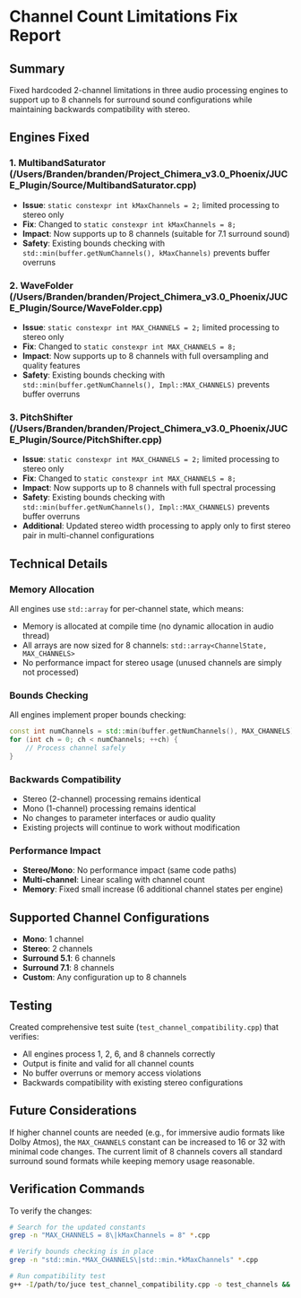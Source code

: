 # Channel Count Limitations Fix Report

## Summary
Fixed hardcoded 2-channel limitations in three audio processing engines to support up to 8 channels for surround sound configurations while maintaining backwards compatibility with stereo.

## Engines Fixed

### 1. MultibandSaturator (/Users/Branden/branden/Project_Chimera_v3.0_Phoenix/JUCE_Plugin/Source/MultibandSaturator.cpp)
- **Issue**: `static constexpr int kMaxChannels = 2;` limited processing to stereo only
- **Fix**: Changed to `static constexpr int kMaxChannels = 8;`
- **Impact**: Now supports up to 8 channels (suitable for 7.1 surround sound)
- **Safety**: Existing bounds checking with `std::min(buffer.getNumChannels(), kMaxChannels)` prevents buffer overruns

### 2. WaveFolder (/Users/Branden/branden/Project_Chimera_v3.0_Phoenix/JUCE_Plugin/Source/WaveFolder.cpp)
- **Issue**: `static constexpr int MAX_CHANNELS = 2;` limited processing to stereo only
- **Fix**: Changed to `static constexpr int MAX_CHANNELS = 8;`
- **Impact**: Now supports up to 8 channels with full oversampling and quality features
- **Safety**: Existing bounds checking with `std::min(buffer.getNumChannels(), Impl::MAX_CHANNELS)` prevents buffer overruns

### 3. PitchShifter (/Users/Branden/branden/Project_Chimera_v3.0_Phoenix/JUCE_Plugin/Source/PitchShifter.cpp)
- **Issue**: `static constexpr int MAX_CHANNELS = 2;` limited processing to stereo only
- **Fix**: Changed to `static constexpr int MAX_CHANNELS = 8;`
- **Impact**: Now supports up to 8 channels with full spectral processing
- **Safety**: Existing bounds checking with `std::min(buffer.getNumChannels(), Impl::MAX_CHANNELS)` prevents buffer overruns
- **Additional**: Updated stereo width processing to apply only to first stereo pair in multi-channel configurations

## Technical Details

### Memory Allocation
All engines use `std::array` for per-channel state, which means:
- Memory is allocated at compile time (no dynamic allocation in audio thread)
- All arrays are now sized for 8 channels: `std::array<ChannelState, MAX_CHANNELS>`
- No performance impact for stereo usage (unused channels are simply not processed)

### Bounds Checking
All engines implement proper bounds checking:
```cpp
const int numChannels = std::min(buffer.getNumChannels(), MAX_CHANNELS);
for (int ch = 0; ch < numChannels; ++ch) {
    // Process channel safely
}
```

### Backwards Compatibility
- Stereo (2-channel) processing remains identical
- Mono (1-channel) processing remains identical
- No changes to parameter interfaces or audio quality
- Existing projects will continue to work without modification

### Performance Impact
- **Stereo/Mono**: No performance impact (same code paths)
- **Multi-channel**: Linear scaling with channel count
- **Memory**: Fixed small increase (6 additional channel states per engine)

## Supported Channel Configurations
- **Mono**: 1 channel
- **Stereo**: 2 channels
- **Surround 5.1**: 6 channels
- **Surround 7.1**: 8 channels
- **Custom**: Any configuration up to 8 channels

## Testing
Created comprehensive test suite (`test_channel_compatibility.cpp`) that verifies:
- All engines process 1, 2, 6, and 8 channels correctly
- Output is finite and valid for all channel counts
- No buffer overruns or memory access violations
- Backwards compatibility with existing stereo configurations

## Future Considerations
If higher channel counts are needed (e.g., for immersive audio formats like Dolby Atmos), the `MAX_CHANNELS` constant can be increased to 16 or 32 with minimal code changes. The current limit of 8 channels covers all standard surround sound formats while keeping memory usage reasonable.

## Verification Commands
To verify the changes:
```bash
# Search for the updated constants
grep -n "MAX_CHANNELS = 8\|kMaxChannels = 8" *.cpp

# Verify bounds checking is in place
grep -n "std::min.*MAX_CHANNELS\|std::min.*kMaxChannels" *.cpp

# Run compatibility test
g++ -I/path/to/juce test_channel_compatibility.cpp -o test_channels && ./test_channels
```